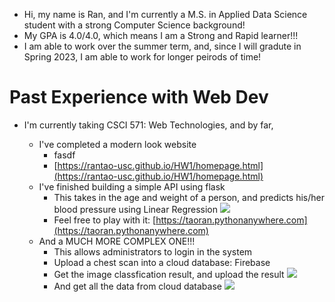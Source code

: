 - Hi, my name is Ran, and I'm currently a M.S. in Applied Data Science student with a strong Computer Science background!
- My GPA is 4.0/4.0, which means I am a Strong and Rapid learner!!!
- I am able to work over the summer term, and, since I will gradute in Spring 2023, I am able to work for longer peirods of time!

# Past Experience with Web Dev 
- I'm currently taking CSCI 571: Web Technologies, and by far,

  - I've completed a modern look website
    - fasdf
    - [https://rantao-usc.github.io/HW1/homepage.html](https://rantao-usc.github.io/HW1/homepage.html)
  - I've finished building a simple API using flask
    - This takes in the age and weight of a person, and predicts his/her blood pressure using Linear Regression
    ![](/images/blood_pressure_predict.png)
    - Feel free to play with it: [https://taoran.pythonanywhere.com](https://taoran.pythonanywhere.com)
  - And a MUCH MORE COMPLEX ONE!!!
    - This allows administrators to login in the system
    - Upload a chest scan into a cloud database: Firebase
    - Get the image classfication result, and upload the result 
    ![](/images/cla_result.png)
    - And get all the data from cloud database
    ![](/images/all_image.png)
